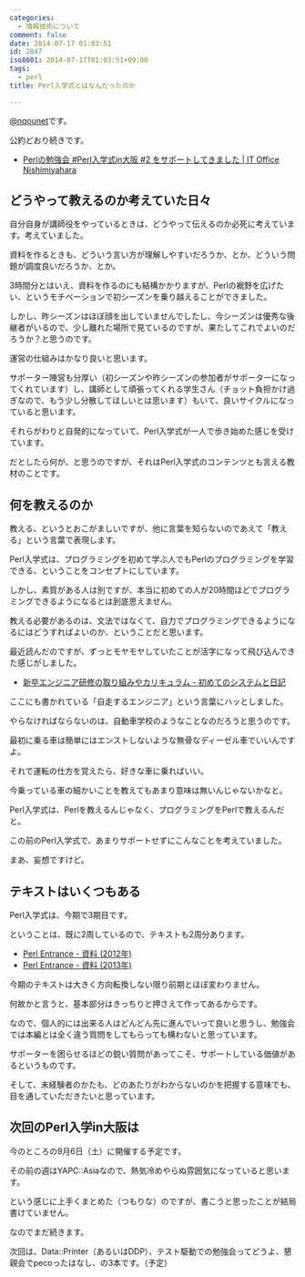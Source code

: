 ```yaml
---
categories:
  - 情報技術について
comment: false
date: 2014-07-17 01:03:51
id: 2847
iso8601: 2014-07-17T01:03:51+09:00
tags:
  - perl
title: Perl入学式とはなんだったのか

---
```


<p><a href="https://twitter.com/nqounet">@nqounet</a>です。</p>

<p>公約どおり続きです。</p>

<ul>
<li><a href="http://www.nishimiyahara.net/2014/07/14/233125">Perlの勉強会 #Perl入学式in大阪 #2 をサポートしてきました | IT Office Nishimiyahara</a></li>
</ul>



<h2>どうやって教えるのか考えていた日々</h2>

<p>自分自身が講師役をやっているときは、どうやって伝えるのか必死に考えています。考えていました。</p>

<p>資料を作るときも、どういう言い方が理解しやすいだろうか、とか、どういう問題が調度良いだろうか、とか。</p>

<p>3時間分とはいえ、資料を作るのにも結構かかりますが、Perlの裾野を広げたい、というモチベーションで初シーズンを乗り越えることができました。</p>

<p>しかし、昨シーズンはほぼ顔を出していませんでしたし、今シーズンは優秀な後継者がいるので、少し離れた場所で見ているのですが、果たしてこれでよいのだろうか？と思うのです。</p>

<p>運営の仕組みはかなり良いと思います。</p>

<p>サポーター陣営も分厚い（初シーズンや昨シーズンの参加者がサポーターになってくれています）し、講師として頑張ってくれる学生さん（チョット負担かけ過ぎなので、もう少し分散してほしいとは思います）もいて、良いサイクルになっていると思います。</p>

<p>それらがわりと自発的になっていて、Perl入学式が一人で歩き始めた感じを受けています。</p>

<p>だとしたら何が、と思うのですが、それはPerl入学式のコンテンツとも言える教材のことです。</p>

<h2>何を教えるのか</h2>

<p>教える、というとおこがましいですが、他に言葉を知らないのであえて「教える」という言葉で表現します。</p>

<p>Perl入学式は、プログラミングを初めて学ぶ人でもPerlのプログラミングを学習できる、ということをコンセプトにしています。</p>

<p>しかし、素質がある人は別ですが、本当に初めての人が20時間ほどでプログラミングできるようになるとは到底思えません。</p>

<p>教える必要があるのは、文法ではなくて、自力でプログラミングできるようになるにはどうすればよいのか、ということだと思います。</p>

<p>最近読んだのですが、ずっとモヤモヤしていたことが活字になって飛び込んできた感じがしました。</p>

<ul>
<li><a href="http://bosssato.hatenablog.com/entry/2014/06/18/090321">新卒エンジニア研修の取り組みやカリキュラム - 初めてのシステムと日記</a></li>
</ul>

<p>ここにも書かれている「自走するエンジニア」という言葉にハッとしました。</p>

<p>やらなければならないのは、自動車学校のようなことなのだろうと思うのです。</p>

<p>最初に乗る車は簡単にはエンストしないような無骨なディーゼル車でいいんですよ。</p>

<p>それで運転の仕方を覚えたら、好きな車に乗ればいい。</p>

<p>今乗っている車の細かいことを教えてもあまり意味は無いんじゃないかなと。</p>

<p>Perl入学式は、Perlを教えるんじゃなく、プログラミングをPerlで教えるんだと。</p>

<p>この前のPerl入学式で、あまりサポートせずにこんなことを考えていました。</p>

<p>まあ、妄想ですけど。</p>

<h2>テキストはいくつもある</h2>

<p>Perl入学式は、今期で3期目です。</p>

<p>ということは、既に2周しているので、テキストも2周分あります。</p>

<ul>
<li><a href="http://www.perl-entrance.org/2012/handout.html">Perl Entrance - 資料 (2012年)</a></li>
<li><a href="http://www.perl-entrance.org/2013/handout.html">Perl Entrance - 資料 (2013年)</a></li>
</ul>

<p>今期のテキストは大きく方向転換しない限り前期とほぼ変わりません。</p>

<p>何故かと言うと、基本部分はきっちりと押さえて作ってあるからです。</p>

<p>なので、個人的には出来る人はどんどん先に進んでいって良いと思うし、勉強会では本編とは全く違う質問をしてもらっても構わないと思っています。</p>

<p>サポーターを困らせるほどの鋭い質問があってこそ、サポートしている価値があるというものです。</p>

<p>そして、未経験者のかたも、どのあたりがわからないのかを把握する意味でも、目を通していただきたいと思っています。</p>

<h2>次回のPerl入学in大阪は</h2>

<p>今のところの9月6日（土）に開催する予定です。</p>

<p>その前の週はYAPC::Asiaなので、熱気冷めやらぬ雰囲気になっていると思います。</p>

<p>という感じに上手くまとめた（つもりな）のですが、書こうと思ったことが結局書けていません。</p>

<p>なのでまだ続きます。</p>

<p>次回は、Data::Printer（あるいはDDP）、テスト駆動での勉強会ってどうよ、懇親会でpecoったはなし、の3本です。（予定）</p>
    	